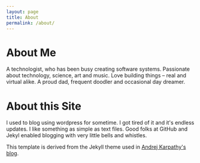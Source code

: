 ```yaml
---
layout: page
title: About
permalink: /about/
---
```

# About Me
A technologist, who has been busy creating software systems. 
Passionate about technology, science, art and music. Love building things – real and virtual alike. 
A proud dad, frequent doodler and occasional day dreamer.

# About this Site
I used to blog using wordpress for sometime. I got tired of it and it's endless updates. I like something as simple as text files. Good folks at GitHub and Jekyl enabled blogging with very little bells and whistles. 

This template is derived from the Jekyll theme used in [Andrej Karpathy's blog](http://karpathy.github.io/). 

